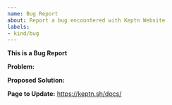 ```yaml
---
name: Bug Report
about: Report a bug encountered with Keptn Website
labels:
- kind/bug
---
```

**This is a Bug Report**

<!-- Thanks for filing an issue! Before submitting, please fill in the following information. -->

<!--Required Information-->
**Problem:**

**Proposed Solution:**

**Page to Update:**
https://keptn.sh/docs/

<!--Optional Information (remove the comment tags around information you would like to include)-->
<!--Keptn Version:-->

<!--Additional Information:-->
